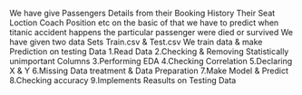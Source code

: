 We have give Passengers Details  from their Booking History Their Seat Loction Coach Position etc on the basic of that we have to predict when titanic accident happens the particular passenger were died or survived
 We have given two data Sets Train.csv & Test.csv We train data & make Prediction on testing Data
1.Read Data
2.Checking & Removing Statistically unimportant Columns
3.Performing EDA
4.Checking Correlation
5.Declaring X & Y
6.Missing Data treatment & Data Preparation
7.Make Model & Predict
8.Checking accuracy
9.Implements Reasults on Testing Data

